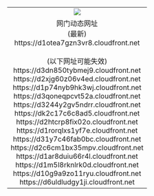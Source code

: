 ﻿<table>
  <tr></tr>
  <tr><td colspan=2 align=center><img src="https://d1otea7gzn3vr8.cloudfront.net/Up/oGate.jpg" /></td></tr>
  <tr><td colspan=2 align=center>网门动态网址<br/>(最新)
<br>https://d1otea7gzn3vr8.cloudfront.net
<br/><br/>(以下网址可能失效)
<br>https://d3dn850tybmej9.cloudfront.net
<br>https://d2xjg60z06v4ed.cloudfront.net
<br>https://d1p74nyb9hk3wj.cloudfront.net
<br>https://d3qoneqpcvt52a.cloudfront.net
<br>https://d3244y2gv5ndrr.cloudfront.net
<br>https://dk2c17c6c8ad5.cloudfront.net
<br>https://d2htcrp8fix02o.cloudfront.net
<br>https://d1rorqlxs1yf7e.cloudfront.net
<br>https://d31y7c46fab0bc.cloudfront.net
<br>https://d2c6cm1bx35mpv.cloudfront.net
<br>https://d1ar8duiu66r4l.cloudfront.net
<br>https://d1m5l8rknlrk0d.cloudfront.net
<br>https://d10g9a9zo11ryu.cloudfront.net
<br>https://d6uldludgy1ji.cloudfront.net
    </td>
  </tr>
</table>
